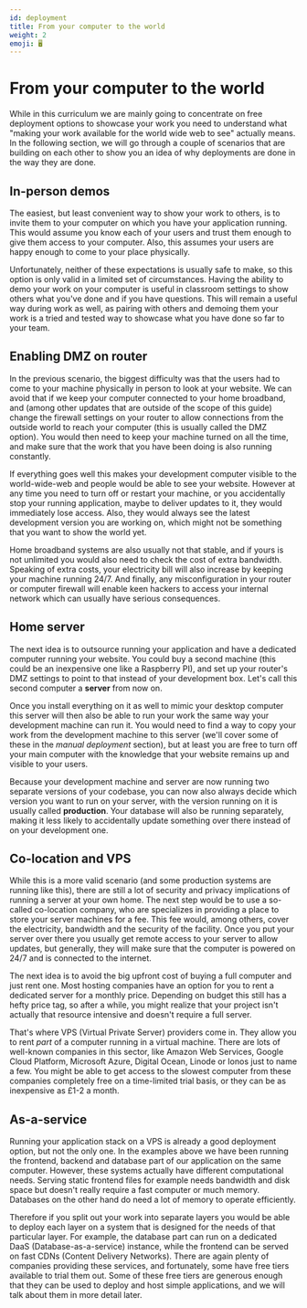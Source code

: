 ```yaml
---
id: deployment
title: From your computer to the world
weight: 2
emoji: 🖥️
---
```


# From your computer to the world

While in this curriculum we are mainly going to concentrate on free deployment options to showcase your work you need to understand what "making your work available for the world wide web to see" actually means. In the following section, we will go through a couple of scenarios that are building on each other to show you an idea of why deployments are done in the way they are done.

## In-person demos

The easiest, but least convenient way to show your work to others, is to invite them to your computer on which you have your application running. This would assume you know each of your users and trust them enough to give them access to your computer. Also, this assumes your users are happy enough to come to your place physically.

Unfortunately, neither of these expectations is usually safe to make, so this option is only valid in a limited set of circumstances. Having the ability to demo your work on your computer is useful in classroom settings to show others what you've done and if you have questions. This will remain a useful way during work as well, as pairing with others and demoing them your work is a tried and tested way to showcase what you have done so far to your team.

## Enabling DMZ on router

In the previous scenario, the biggest difficulty was that the users had to come to your machine physically in person to look at your website. We can avoid that if we keep your computer connected to your home broadband, and (among other updates that are outside of the scope of this guide) change the firewall settings on your router to allow connections from the outside world to reach your computer (this is usually called the DMZ option). You would then need to keep your machine turned on all the time, and make sure that the work that you have been doing is also running constantly.

If everything goes well this makes your development computer visible to the world-wide-web and people would be able to see your website. However at any time you need to turn off or restart your machine, or you accidentally stop your running application, maybe to deliver updates to it, they would immediately lose access. Also, they would always see the latest development version you are working on, which might not be something that you want to show the world yet.

Home broadband systems are also usually not that stable, and if yours is not unlimited you would also need to check the cost of extra bandwidth. Speaking of extra costs, your electricity bill will also increase by keeping your machine running 24/7. And finally, any misconfiguration in your router or computer firewall will enable keen hackers to access your internal network which can usually have serious consequences.

## Home server

The next idea is to outsource running your application and have a dedicated computer running your website. You could buy a second machine (this could be an inexpensive one like a Raspberry PI), and set up your router's DMZ settings to point to that instead of your development box. Let's call this second computer a **server** from now on.

Once you install everything on it as well to mimic your desktop computer this server will then also be able to run your work the same way your development machine can run it. You would need to find a way to copy your work from the development machine to this server (we'll cover some of these in the _manual deployment_ section), but at least you are free to turn off your main computer with the knowledge that your website remains up and visible to your users.

Because your development machine and server are now running two separate versions of your codebase, you can now also always decide which version you want to run on your server, with the version running on it is usually called **production**. Your database will also be running separately, making it less likely to accidentally update something over there instead of on your development one.

## Co-location and VPS

While this is a more valid scenario (and some production systems are running like this), there are still a lot of security and privacy implications of running a server at your own home. The next step would be to use a so-called co-location company, who are specializes in providing a place to store your server machines for a fee. This fee would, among others, cover the electricity, bandwidth and the security of the facility. Once you put your server over there you usually get remote access to your server to allow updates, but generally, they will make sure that the computer is powered on 24/7 and is connected to the internet.

The next idea is to avoid the big upfront cost of buying a full computer and just rent one. Most hosting companies have an option for you to rent a dedicated server for a monthly price. Depending on budget this still has a hefty price tag, so after a while, you might realize that your project isn't actually that resource intensive and doesn't require a full server.

That's where VPS (Virtual Private Server) providers come in. They allow you to rent _part_ of a computer running in a virtual machine. There are lots of well-known companies in this sector, like Amazon Web Services, Google Cloud Platform, Microsoft Azure, Digital Ocean, Linode or Ionos just to name a few. You might be able to get access to the slowest computer from these companies completely free on a time-limited trial basis, or they can be as inexpensive as £1-2 a month.

## As-a-service

Running your application stack on a VPS is already a good deployment option, but not the only one. In the examples above we have been running the frontend, backend and database part of our application on the same computer. However, these systems actually have different computational needs. Serving static frontend files for example needs bandwidth and disk space but doesn't really require a fast computer or much memory. Databases on the other hand do need a lot of memory to operate efficiently.

Therefore if you split out your work into separate layers you would be able to deploy each layer on a system that is designed for the needs of that particular layer. For example, the database part can run on a dedicated DaaS (Database-as-a-service) instance, while the frontend can be served on fast CDNs (Content Delivery Networks). There are again plenty of companies providing these services, and fortunately, some have free tiers available to trial them out. Some of these free tiers are generous enough that they can be used to deploy and host simple applications, and we will talk about them in more detail later.
